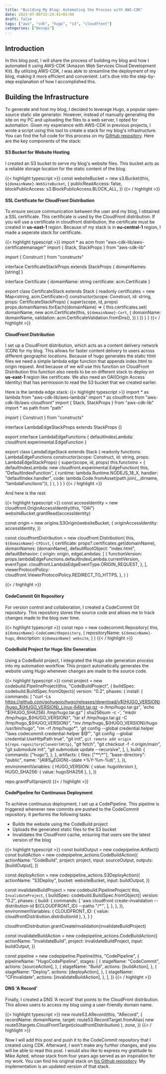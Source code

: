 ```yaml
---
title: "Building My Blog: Automating the Process with AWS-CDK"
date: 2023-07-06T15:24:41+03:00
draft: false
tags: ["aws", "cdk", "hugo", "s3", "cloudfront"]
categories: ["Devops"]
---
```


## Introduction

In this blog post, I will share the process of building my blog and how I automated it using
AWS-CDK (Amazon Web Services Cloud Development Kit). By utilizing AWS-CDK, I was able to
streamline the deployment of my blog, making it more efficient and convenient.
Let's dive into the step-by-step explanation of how I accomplished this.

## Building the Infrastructure

To generate and host my blog, I decided to leverage Hugo, a popular open-source static site generator.
However, instead of manually generating the site on my PC and uploading the files to a web server,
I opted for automation. Given my experience with AWS-CDK in previous projects, I wrote a script using
this tool to create a stack for my blog's infrastructure. You can find the full code for this process
on my [GitHub repository](https://github.com/ilkerdagli/ilker.io-cdk "GitHub repository"). Here are the key components of the stack:

#### S3 Bucket for Website Hosting

I created an S3 bucket to serve my blog's website files. 
This bucket acts as a reliable storage location for the static content of the blog.

{{< highlight typescript >}}
const websiteBucket = new s3.Bucket(this, `${domainName}-WebSiteBucket`, {
  publicReadAccess: false,
  blockPublicAccess: s3.BlockPublicAccess.BLOCK_ALL,
})
{{< / highlight >}}

#### SSL Certificate for CloudFront Distribution

To ensure secure communication between the user and my blog, I obtained a SSL certificate. 
This certificate is used by the CloudFront distribution. If you will use a certificate in
cloudfront distribution, the certificate must be created in __us-east-1__ region.
Because of my stack is in __eu-central-1__ region, I made a seperate stack for certificate.

{{< highlight typescript >}}
import * as acm from "aws-cdk-lib/aws-certificatemanager"
import { Stack, StackProps } from "aws-cdk-lib"

import { Construct } from "constructs"

interface CertificateStackProps extends StackProps {
  domainNames: [string]
}

interface Certificate {
  domainName: string
  certificate: acm.Certificate
}

export class CertificateStack extends Stack {
  readonly certificates = new Map<string, acm.Certificate>()
  constructor(scope: Construct, id: string, props: CertificateStackProps) {
    super(scope, id, props)
    props.domainNames.forEach((domainName) => {
      this.certificates.set(
        domainName,
        new acm.Certificate(this, `${domainName}-Cert`, {
          domainName: domainName,
          validation: acm.CertificateValidation.fromDns(),
        })
      )
    })
  }
}
{{< / highlight >}}

#### CloudFront Distribution

I set up a CloudFront distribution, which acts as a content delivery network (CDN) for my blog.
This allows for faster content delivery to users across different geographic locations.
Because of hugo generates the static html files we need a simple lambda edge function 
that appends index.html to origin request.
And because of we will use this function on CloudFront Distribution this function 
also needs to be on different stack to deploy on __us-east-1__ region like certificate.
We also need an OAI(Origin Access Identity) that has permission to read the S3 bucket that we created earlier.

Here is the lambda edge stack:
{{< highlight typescript >}}
import * as lambda from "aws-cdk-lib/aws-lambda"
import * as cloudfront from "aws-cdk-lib/aws-cloudfront"
import { Stack, StackProps } from "aws-cdk-lib"
import * as path from "path"

import { Construct } from "constructs"

interface LambdaEdgeStackProps extends StackProps {}

export interface LambdaEdgeFunctions {
  defaultIndexLambda: cloudfront.experimental.EdgeFunction
}

export class LamdaEdgeStack extends Stack {
  readonly functions: LambdaEdgeFunctions
  constructor(scope: Construct, id: string, props: LambdaEdgeStackProps) {
    super(scope, id, props)
    this.functions = {
      defaultIndexLambda: new cloudfront.experimental.EdgeFunction(
        this,
        "DefaultIndexFunction",
        {
          runtime: lambda.Runtime.NODEJS_18_X,
          handler: "defaultIndex.handler",
          code: lambda.Code.fromAsset(path.join(__dirname, "lambdaFunctions")),
        }
      ),
    }
  }
}
{{< / highlight >}}

And here is the rest:

{{< highlight typescript >}}
const accessIdentity = new cloudfront.OriginAccessIdentity(this, "OAI")
websiteBucket.grantRead(accessIdentity)

const origin = new origins.S3Origin(websiteBucket, {
  originAccessIdentity: accessIdentity,
})

const cloudfrontDistribution = new cloudfront.Distribution(
  this,
  `${domainName}-CFDist`,
  {
    certificate: props?.certificates.get(domainName),
    domainNames: [domainName],
    defaultRootObject: "index.html",
    defaultBehavior: {
      origin: origin,
      edgeLambdas: [
        {
          functionVersion:
            props.lambdaEdgeFunctions.defaultIndexLambda.currentVersion,
          eventType: cloudfront.LambdaEdgeEventType.ORIGIN_REQUEST,
        },
      ],
      viewerProtocolPolicy:
        cloudfront.ViewerProtocolPolicy.REDIRECT_TO_HTTPS,
    },
  }
)

{{< / highlight >}}

#### CodeCommit Git Repository

For version control and collaboration, I created a CodeCommit Git repository.
This repository stores the source code and allows me to track changes made to the blog over time.

{{< highlight typescript >}}
const repo = new codecommit.Repository(
  this,
  `${domainName}-CodeCommitRepository`,
  {
    repositoryName: `${domainName}-hugo`,
    description: `${domainName} website`,
  }
)
{{< / highlight >}}

#### CodeBuild Project for Hugo Site Generation

Using a CodeBuild project, I integrated the Hugo site generation process into my automation workflow.
This project automatically generates the website using Hugo whenever changes are made to the source code.

{{< highlight typescript >}}
const project = new codebuild.PipelineProject(this, "CodeBuildProject", {
  buildSpec: codebuild.BuildSpec.fromObject({
    version: "0.2",
    phases: {
      install: {
        commands: [
          "curl -Ls https://github.com/gohugoio/hugo/releases/download/v${HUGO_VERSION}/hugo_${HUGO_VERSION}_Linux-64bit.tar.gz -o /tmp/hugo.tar.gz",
          'echo "${HUGO_SHA256}  /tmp/hugo.tar.gz" | sha256sum -c -',
          "mkdir /tmp/hugo_${HUGO_VERSION}",
          "tar xf /tmp/hugo.tar.gz -C /tmp/hugo_${HUGO_VERSION}",
          "mv /tmp/hugo_${HUGO_VERSION}/hugo /usr/bin/hugo",
          "rm -rf /tmp/hugo*",
          'git config --global credential.helper "!aws codecommit credential-helper $@"',
          "git config --global credential.UseHttpPath true",
          "git init",
          `git remote add origin ${repo.repositoryCloneUrlHttp}`,
          "git fetch",
          "git checkout -f -t origin/main",
          "git submodule init",
          "git submodule update --recursive",
        ],
      },
      build: {
        commands: ["hugo"],
      },
    },
    artifacts: {
      files: ["**/*"],
      "base-directory": "public",
      name: "$(AWS_REGION)-$(date +%Y-%m-%d)",
    },
  }),
  environmentVariables: {
    HUGO_VERSION: { value: hugoVersion },
    HUGO_SHA256: { value: hugoSHA256 },
  },
})

repo.grantPull(project)
{{< / highlight >}}


#### CodePipeline for Continuous Deployment

To achieve continuous deployment, I set up a CodePipeline. This pipeline is triggered whenever new commits are pushed to the CodeCommit repository. It performs the following tasks:

- Builds the website using the CodeBuild project
- Uploads the generated static files to the S3 bucket
- Invalidates the CloudFront cache, ensuring that users see the latest version of the blog

{{< highlight typescript >}}
const buildOutput = new codepipeline.Artifact()
const buildAction = new codepipeline_actions.CodeBuildAction({
  actionName: "CodeBuild",
  project: project,
  input: sourceOutput,
  outputs: [buildOutput],
})

const deployAction = new codepipeline_actions.S3DeployAction({
  actionName: "S3Deploy",
  bucket: websiteBucket,
  input: buildOutput,
})

const invalidateBuildProject = new codebuild.PipelineProject(
  this,
  `InvalidateProject`,
  {
    buildSpec: codebuild.BuildSpec.fromObject({
      version: "0.2",
      phases: {
        build: {
          commands: [
            'aws cloudfront create-invalidation --distribution-id ${CLOUDFRONT_ID} --paths "/*"',
          ],
        },
      },
    }),
    environmentVariables: {
      CLOUDFRONT_ID: { value: cloudfrontDistribution.distributionId },
    },
  }
)

cloudfrontDistribution.grantCreateInvalidation(invalidateBuildProject)

const invalidateBuildAction = new codepipeline_actions.CodeBuildAction({
  actionName: "InvalidateBuild",
  project: invalidateBuildProject,
  input: buildOutput,
})

const pipeline = new codepipeline.Pipeline(this, "CodePipeline", {
  pipelineName: "HugoCodePipeline",
  stages: [
    {
      stageName: "CodeCommit",
      actions: [sourceAction],
    },
    {
      stageName: "Build",
      actions: [buildAction],
    },
    {
      stageName: "Deploy",
      actions: [deployAction],
    },
    {
      stageName: "CFInvalidate",
      actions: [invalidateBuildAction],
    },
  ],
})
{{< / highlight >}}


#### DNS 'A Record'

Finally, I created a DNS 'A record' that points to the CloudFront distribution.
This allows users to access my blog using a user-friendly domain name.

{{< highlight typescript >}}
new route53.ARecord(this, "ARecord", {
  recordName: domainName,
  target: route53.RecordTarget.fromAlias(
    new route53targets.CloudFrontTarget(cloudfrontDistribution)
  ),
  zone,
})
{{< / highlight >}}

Now I will add this post and push it to the CodeCommit repository that I created using CDK. 
Afterward, I won't make any further changes, and you will be able to read this post. 
I would also like to express my gratitude to Mike Apted, whose stack from four years ago served 
as an inspiration for my work. You can find his original stack on [his Github repository](https://github.com/mikeapted/aws-cdk-hugo-s3 "GitHub repository"). 
My implementation is an updated version of that stack.